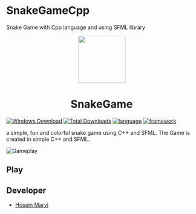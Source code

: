 # SnakeGameCpp
Snake Game with Cpp language and using SFML library 
<p align="center">
<a href="https://github.com/mohamadhoseinmarvi/SnakeGameCpp" align="center">
<img align="center" width="125" height="125" src="https://github.com/mohamadhoseinmarvi/SnakeGameCpp/raw/master/images/logo.png">
</a>
</p>

# <div align="center">SnakeGame<div>

[![Windows Download](https://img.shields.io/badge/Download-Windows-0078d6?style=flat-square&logo=windows)](https://github.com/KhanShaheb34/Snake-Mania/releases/download/1.1/Snake.Mania.v1.1.zip)
[![Total Downloads](https://img.shields.io/github/downloads/KhanShaheb34/Snake-Mania/total?label=Downloads&style=flat-square)](https://github.com/KhanShaheb34/Snake-Mania/releases/)
[![language](https://img.shields.io/badge/C%2B%2B-Language-00599c?logo=c%2B%2B&style=flat-square)](https://github.com/KhanShaheb34/Snake-Mania/)
[![framework](https://img.shields.io/badge/SFML-Framework-8ac652?logo=sfml&style=flat-square)](https://www.sfml-dev.org/)

a simple, fun and colorful snake game using C++ and SFML.
The Game is created in simple C++ and SFML.

![Gameplay](/images/gameplay.gif)

## Play


## Developer

- [Hosein Marvi](https://github.com/mohamadhoseinmarvi)


